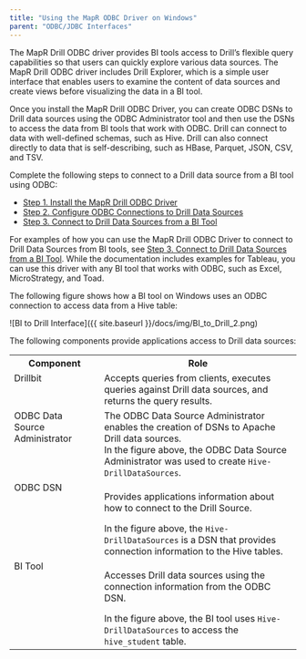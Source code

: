 ```yaml
---
title: "Using the MapR ODBC Driver on Windows"
parent: "ODBC/JDBC Interfaces"
---
```

The MapR Drill ODBC driver provides BI tools access to Drill’s flexible query
capabilities so that users can quickly explore various data sources. The MapR
Drill ODBC driver includes Drill Explorer, which is a simple user interface
that enables users to examine the content of data sources and create views
before visualizing the data in a BI tool.

Once you install the MapR Drill ODBC Driver, you can create ODBC DSNs to Drill
data sources using the ODBC Administrator tool and then use the DSNs to access
the data from BI tools that work with ODBC. Drill can connect to data with
well-defined schemas, such as Hive. Drill can also connect directly to data
that is self-describing, such as HBase, Parquet, JSON, CSV, and TSV.

Complete the following steps to connect to a Drill data source from a BI tool
using ODBC:

  * [Step 1. Install the MapR Drill ODBC Driver](/docs/step-1-install-the-mapr-drill-odbc-driver-on-windows)
  * [Step 2. Configure ODBC Connections to Drill Data Sources](/docs/step-2-configure-odbc-connections-to-drill-data-sources)
  * [Step 3. Connect to Drill Data Sources from a BI Tool](/docs/step-3-connect-to-drill-data-sources-from-a-bi-tool)

For examples of how you can use the MapR Drill ODBC Driver to connect to Drill
Data Sources from BI tools, see [Step 3. Connect to Drill Data Sources from a
BI Tool](/docs/step-3-connect-to-drill-data-sources-from-a-bi-tool). While the documentation includes examples for Tableau, you can use
this driver with any BI tool that works with ODBC, such as Excel,
MicroStrategy, and Toad.

The following figure shows how a BI tool on Windows uses an ODBC connection to
access data from a Hive table:

![BI to Drill Interface]({{ site.baseurl }}/docs/img/BI_to_Drill_2.png)

The following components provide applications access to Drill data sources:

<table ><tbody><tr><th >Component</th><th >Role</th></tr><tr><td valign="top">Drillbit</td><td valign="top">Accepts queries from clients, executes queries against Drill data sources, and returns the query results. </td></tr><tr><td valign="top">ODBC Data Source Administrator</td><td valign="top">The ODBC Data Source Administrator enables the creation of DSNs to Apache Drill data sources.<br /> In the figure above, the ODBC Data Source Administrator was used to create <code>Hive-DrillDataSources</code>.</td></tr><tr><td valign="top">ODBC DSN</td><td valign="top"><p>Provides applications information about how to connect to the Drill Source.</p>In the figure above, the <code>Hive-DrillDataSources</code> is a DSN that provides connection information to the Hive tables.</td></tr><tr><td colspan="1" valign="top">BI Tool</td><td colspan="1" valign="top"><p>Accesses Drill data sources using the connection information from the ODBC DSN.</p>In the figure above, the BI tool uses <code>Hive-DrillDataSources</code> to access the <code>hive_student</code> table.</td></tr></tbody></table></div>

